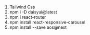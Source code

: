 
1. Tailwind Css
2. npm i -D daisyui@latest
3. npm i react-router
4. npm install react-responsive-carousel
5. npm install --save aos@next